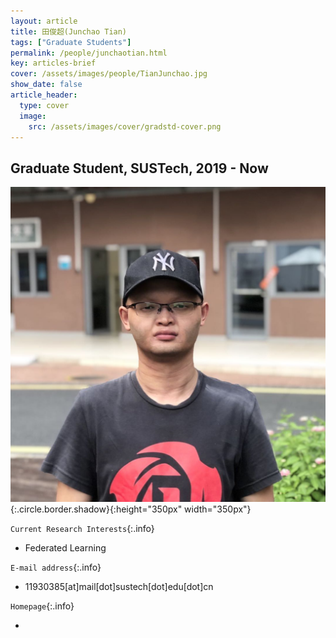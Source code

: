 ```yaml
---
layout: article
title: 田俊超(Junchao Tian)
tags: ["Graduate Students"]
permalink: /people/junchaotian.html
key: articles-brief
cover: /assets/images/people/TianJunchao.jpg
show_date: false
article_header:
  type: cover
  image:
    src: /assets/images/cover/gradstd-cover.png
---
```


<div class="article__content" markdown="1">

## Graduate Student, SUSTech, 2019 - Now

<!--more-->
![Image](/assets/images/people/TianJunchao.jpg){:.circle.border.shadow}{:height="350px" width="350px"}

`Current Research Interests`{:.info}

- Federated Learning

`E-mail address`{:.info}

- 11930385[at]mail[dot]sustech[dot]edu[dot]cn

`Homepage`{:.info}

<div class="author-links">
  <ul class="menu menu--nowrap menu--inline">
	  <li title="homepage">
	  <a class="button button--circle mail-button" itemprop="sameAs" href="https://median-lab.github.io/" target="_blank">
	    <i class="fa fa-home"></i>
	  </a>
  	  </li>
  </ul>
</div>
</div>

